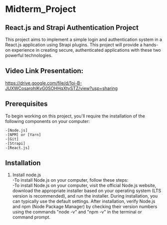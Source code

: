# Midterm_Project
## React.js and Strapi Authentication Project
This project aims to implement a simple login and authentication system in a React.js application using Strapi plugins. This project will provide a hands-on experience in creating secure, authenticated applications with these two powerful technologies. 
## Video Link Presentation: 
https://drive.google.com/file/d/1oi-B-JUXWCosarohIKvG0SOHHqXtySTZ/view?usp=sharing
## Prerequisites
To begin working on this project, you'll require the installation of the following components on your computer:
```
-[Node.js]
-[NPM] or [Yarn]
-[Git]
-[Strapi]
-[React.js]
```
## Installation
1. Install node.js <br>
    -To install Node.js on your computer, follow these steps: <br>
-To install Node.js on your computer, visit the official Node.js website, download the appropriate installer based on your operating system (LTS version is recommended), and run the installer. During installation, you can typically use the default settings. After installation, verify Node.js and npm (Node Package Manager) by checking their version numbers using the commands "node -v" and "npm -v" in the terminal or command prompt.

